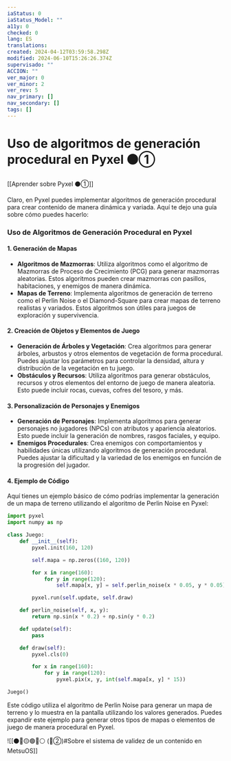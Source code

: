 ```yaml
---
iaStatus: 0
iaStatus_Model: ""
a11y: 0
checked: 0
lang: ES
translations: 
created: 2024-04-12T03:59:58.298Z
modified: 2024-06-10T15:26:26.374Z
supervisado: ""
ACCION: ""
ver_major: 0
ver_minor: 2
ver_rev: 5
nav_primary: []
nav_secondary: []
tags: []
---
```

# Uso de algoritmos de generación procedural en Pyxel ⚫①

[[Aprender sobre Pyxel  ⚫①]]

Claro, en Pyxel puedes implementar algoritmos de generación procedural para crear contenido de manera dinámica y variada. Aquí te dejo una guía sobre cómo puedes hacerlo:

### Uso de Algoritmos de Generación Procedural en Pyxel

#### 1. Generación de Mapas
- **Algoritmos de Mazmorras**: Utiliza algoritmos como el algoritmo de Mazmorras de Proceso de Crecimiento (PCG) para generar mazmorras aleatorias. Estos algoritmos pueden crear mazmorras con pasillos, habitaciones, y enemigos de manera dinámica.
- **Mapas de Terreno**: Implementa algoritmos de generación de terreno como el Perlin Noise o el Diamond-Square para crear mapas de terreno realistas y variados. Estos algoritmos son útiles para juegos de exploración y supervivencia.

#### 2. Creación de Objetos y Elementos de Juego
- **Generación de Árboles y Vegetación**: Crea algoritmos para generar árboles, arbustos y otros elementos de vegetación de forma procedural. Puedes ajustar los parámetros para controlar la densidad, altura y distribución de la vegetación en tu juego.
- **Obstáculos y Recursos**: Utiliza algoritmos para generar obstáculos, recursos y otros elementos del entorno de juego de manera aleatoria. Esto puede incluir rocas, cuevas, cofres del tesoro, y más.

#### 3. Personalización de Personajes y Enemigos
- **Generación de Personajes**: Implementa algoritmos para generar personajes no jugadores (NPCs) con atributos y apariencia aleatorios. Esto puede incluir la generación de nombres, rasgos faciales, y equipo.
- **Enemigos Procedurales**: Crea enemigos con comportamientos y habilidades únicas utilizando algoritmos de generación procedural. Puedes ajustar la dificultad y la variedad de los enemigos en función de la progresión del jugador.

#### 4. Ejemplo de Código

Aquí tienes un ejemplo básico de cómo podrías implementar la generación de un mapa de terreno utilizando el algoritmo de Perlin Noise en Pyxel:

```python
import pyxel
import numpy as np

class Juego:
    def __init__(self):
        pyxel.init(160, 120)

        self.mapa = np.zeros((160, 120))

        for x in range(160):
            for y in range(120):
                self.mapa[x, y] = self.perlin_noise(x * 0.05, y * 0.05)

        pyxel.run(self.update, self.draw)

    def perlin_noise(self, x, y):
        return np.sin(x * 0.2) + np.sin(y * 0.2)

    def update(self):
        pass

    def draw(self):
        pyxel.cls(0)

        for x in range(160):
            for y in range(120):
                pyxel.pix(x, y, int(self.mapa[x, y] * 15))

Juego()
```

Este código utiliza el algoritmo de Perlin Noise para generar un mapa de terreno y lo muestra en la pantalla utilizando los valores generados. Puedes expandir este ejemplo para generar otros tipos de mapas o elementos de juego de manera procedural en Pyxel.

![[⚫🔴🟡🟢🔵⚪ (🔴②)#Sobre el sistema de validez de un contenido en MetsuOS]]